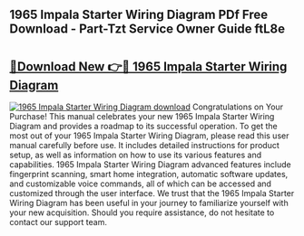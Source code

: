 ## 1965 Impala Starter Wiring Diagram PDf Free Download - Part-Tzt Service Owner Guide ftL8e

# <h2><a href="http://dfj9xdz.blite.top/?on=1965+Impala+Starter+Wiring+Diagram">🔗Download New 👉🔴 1965 Impala Starter Wiring Diagram</a></h2>

[![1965 Impala Starter Wiring Diagram download](https://i.imgur.com/lujVjoI.png)](http://dfj9xdz.blite.top/?on=1965+Impala+Starter+Wiring+Diagram)
Congratulations on Your Purchase! This manual celebrates your new 1965 Impala Starter Wiring Diagram and provides a roadmap to its successful operation. To get the most out of your 1965 Impala Starter Wiring Diagram, please read this user manual carefully before use. It includes detailed instructions for product setup, as well as information on how to use its various features and capabilities. 1965 Impala Starter Wiring Diagram advanced features include fingerprint scanning, smart home integration, automatic software updates, and customizable voice commands, all of which can be accessed and customized through the user interface. We trust that the 1965 Impala Starter Wiring Diagram has been useful in your journey to familiarize yourself with your new acquisition. Should you require assistance, do not hesitate to contact our support team.
